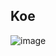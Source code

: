 ## Koe  


![image](https://github.com/user-attachments/assets/a50fb97c-0198-449d-bd9c-a0b452ff6e8f)
